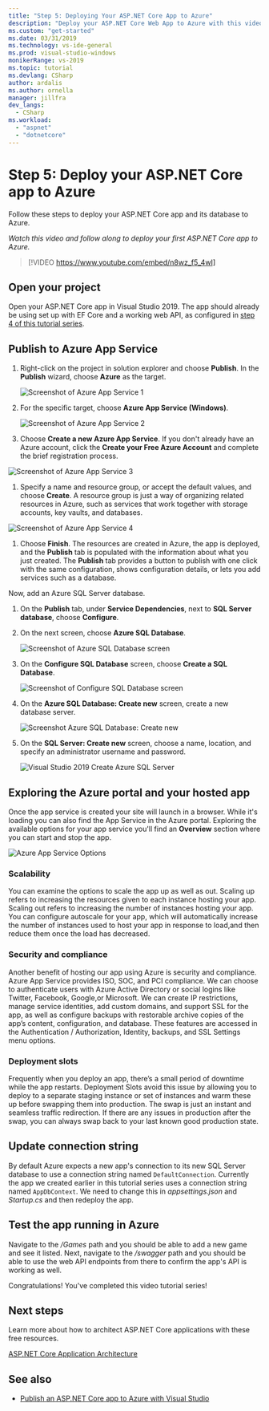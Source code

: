 ```yaml
---
title: "Step 5: Deploying Your ASP.NET Core App to Azure"
description: "Deploy your ASP.NET Core Web App to Azure with this video tutorial and step-by-step instructions."
ms.custom: "get-started"
ms.date: 03/31/2019
ms.technology: vs-ide-general
ms.prod: visual-studio-windows
monikerRange: vs-2019
ms.topic: tutorial
ms.devlang: CSharp
author: ardalis
ms.author: ornella
manager: jillfra
dev_langs:
  - CSharp
ms.workload:
  - "aspnet"
  - "dotnetcore"
---
```

# Step 5: Deploy your ASP.NET Core app to Azure

Follow these steps to deploy your ASP.NET Core app and its database to Azure.

_Watch this video and follow along to deploy your first ASP.NET Core app to Azure._

> [!VIDEO https://www.youtube.com/embed/n8wz_f5_4wI]

## Open your project

Open your ASP.NET Core app in Visual Studio 2019. The app should already be using set up with EF Core and a working web API, as configured in [step 4 of this tutorial series](tutorial-aspnet-core-ef-step-04.md).

## Publish to Azure App Service

1. Right-click on the project in solution explorer and choose **Publish**. In the **Publish** wizard, choose **Azure** as the target.

   ![Screenshot of Azure App Service 1](media/vs-2019/app-service-screen1.png)

1. For the specific target, choose **Azure App Service (Windows)**.

   ![Screenshot of Azure App Service 2](media/vs-2019/app-service-screen2.png)

1. Choose **Create a new Azure App Service**. If you don't already have an Azure account, click the **Create your Free Azure Account** and complete the brief registration process.

  ![Screenshot of Azure App Service 3](media/vs-2019/app-service-screen3.png)

1. Specify a name and resource group, or accept the default values, and choose **Create**. A resource group is just a way of organizing related resources in Azure, such as services that work together with storage accounts, key vaults, and databases.

  ![Screenshot of Azure App Service 4](media/vs-2019/app-service-screen4.png)

1. Choose **Finish**. The resources are created in Azure, the app is deployed, and the **Publish** tab is populated with the information about what you just created. The **Publish** tab provides a button to publish with one click with the same configuration, shows configuration details, or lets you add services such as a database.

Now, add an Azure SQL Server database.

1. On the **Publish** tab, under **Service Dependencies**, next to **SQL Server database**, choose **Configure**.

1. On the next screen, choose **Azure SQL Database**.

   ![Screenshot of Azure SQL Database screen](media/vs-2019/app-service-azure-sql-db.png)

1. On the **Configure SQL Database** screen, choose **Create a SQL Database**.

   ![Screenshot of Configure SQL Database screen](media/vs-2019/app-service-azure-sql-db2.png)

1. On the **Azure SQL Database: Create new** screen, create a new database server.

   ![Screenshot Azure SQL Database: Create new](media/vs-2019/app-service-azure-sql-db3.png)

1. On the **SQL Server: Create new** screen, choose a name, location, and specify an administrator username and password.

   ![Visual Studio 2019 Create Azure SQL Server](media/vs-2019/app-service-azure-sql-db-overlayed.png)

## Exploring the Azure portal and your hosted app

Once the app service is created your site will launch in a browser. While it's loading you can also find the App Service in the Azure portal. Exploring the available options for your app service you'll find an **Overview** section where you can start and stop the app.

![Azure App Service Options](media/vs-2019/vs2019-azure-app-service-menu-options.png)

### Scalability

You can examine the options to scale the app up as well as out. Scaling up refers to increasing the resources given to each instance hosting your app. Scaling out refers to increasing the number of instances hosting your app. You can configure autoscale for your app, which will automatically increase the number of instances used to host your app in response to load,and then reduce them once the load has decreased.

### Security and compliance

Another benefit of hosting our app using Azure is security and compliance. Azure App Service provides ISO, SOC, and PCI compliance. We can choose to authenticate users with Azure Active Directory or social logins like Twitter, Facebook, Google,or Microsoft. We can create IP restrictions, manage service identities, add custom domains, and support SSL for the app, as well as configure backups with restorable archive copies of the app’s content, configuration, and database. These features are accessed in the Authentication / Authorization, Identity, backups, and SSL Settings menu options.

### Deployment slots

Frequently when you deploy an app, there’s a small period of downtime while the app restarts. Deployment Slots avoid this issue by allowing you to deploy to a separate staging instance or set of instances and warm these up before swapping them into production. The swap is just an instant and seamless traffic redirection. If there are any issues in production after the swap, you can always swap back to your last known good production state.

## Update connection string

By default Azure expects a new app's connection to its new SQL Server database to use a connection string named `DefaultConnection`. Currently the app we created earlier in this tutorial series uses a connection string named `AppDbContext`. We need to change this in *appsettings.json* and *Startup.cs* and then redeploy the app.

## Test the app running in Azure

Navigate to the */Games* path and you should be able to add a new game and see it listed. Next, navigate to the */swagger* path and you should be able to use the web API endpoints from there to confirm the app's API is working as well.

Congratulations! You've completed this video tutorial series!

## Next steps

Learn more about how to architect ASP.NET Core applications with these free resources.

[ASP.NET Core Application Architecture](https://dotnet.microsoft.com/learn/web/aspnet-architecture)

## See also

- [Publish an ASP.NET Core app to Azure with Visual Studio](/aspnet/core/tutorials/publish-to-azure-webapp-using-vs?view=aspnetcore-2.2)